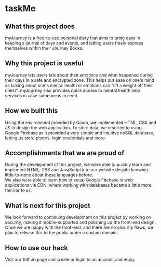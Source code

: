 taskMe
==================
## What this project does
myJourney is a free-to-use personal diary that aims to bring ease in keeping a journal of days and events, and letting users freely express themselves within their Journey Books.
## Why this project is useful
myJourney lets users talk about their emotions and what happened during their days in a safe and encrypted zone. This helps put ease on one's mind as talking about one's mental health or emotions can "lift a weight off their chest". myJourney also provides quick access to mental health help services in case someone is in need.
## How we built this 
Using the environment provided by Qoom, we implemented HTML, CSS and JS to design the web application.
To store data, we resorted to using Google Firebase as it provided a very simple and intuitive noSQL database, letting us store photos, login credentials and more.
## Accomplishments that we are proud of 
During the development of this project, we were able to quickly learn and implement HTML, CSS and JavaScript into our website despite knowing little-to-none about these languages before.
<br>
We also were able to learn how to setup Google Firebase in web applications via CDN, where working with databases became a little more familiar to us.
## What is next for this project
We look forward to continuing development on this project by working on security, making it mobile-supported and polishing up the front-end design. Once we are happy with the front-end, and there are no security flaws, we plan to release this to the public under a custom domain.

## How to use our hack
Visit our Github page and create or login to an account and enjoy.